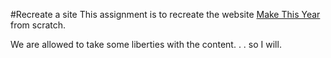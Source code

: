 #Recreate a site
This assignment is to recreate the website [Make This Year](http://makethisyear.com/) from scratch.

We are allowed to take some liberties with the content. . . so I will.
